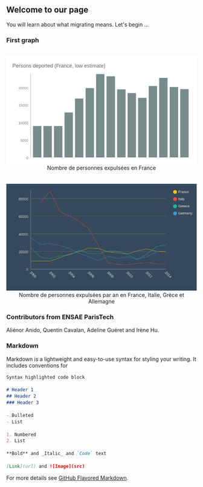 ## Welcome to our page

You will learn about what migrating means. Let's begin ...
<link rel="stylesheet" href="main.css" /> <!-- Précise que ce fichier est lié à un fichier css pour la mise en forme -->

### First graph ###
<div style="align: left; text-align:center;">
  <img  src="Persons deported (France, low estimate).png" width="550"/>
<span style="display:block;">Nombre de personnes expulsées en France</span>
</div>
<br />
<br />


<div style="align: left; text-align:center;">
  <img  src="Deportation (chosen countries).png" width="550"/>
<span style="display:block;">Nombre de personnes expulsées par an en France, Italie, Grèce et Allemagne</span>
</div>

### Contributors from ENSAE ParisTech

Aliénor Anido, Quentin Cavalan, Adeline Guéret and Irène Hu. 

### Markdown

Markdown is a lightweight and easy-to-use syntax for styling your writing. It includes conventions for

```markdown
Syntax highlighted code block

# Header 1
## Header 2
### Header 3

- Bulleted
- List

1. Numbered
2. List

**Bold** and _Italic_ and `Code` text

[Link](url) and ![Image](src)
```

For more details see [GitHub Flavored Markdown](https://guides.github.com/features/mastering-markdown/).
